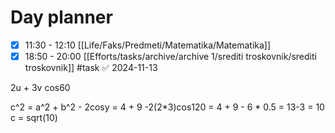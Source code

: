 # Day planner

- [x] 11:30 - 12:10 [[Life/Faks/Predmeti/Matematika/Matematika]]
- [x] 18:50 - 20:00 [[Efforts/tasks/archive/archive 1/srediti troskovnik/srediti troskovnik]] #task ✅ 2024-11-13

2u + 3v
cos60

c^2 = a^2 + b^2 - 2cosy  = 4 + 9 -2(2*3)cos120
		= 4 + 9 - 6 * 0.5
		= 13-3 = 10
c = sqrt(10)
